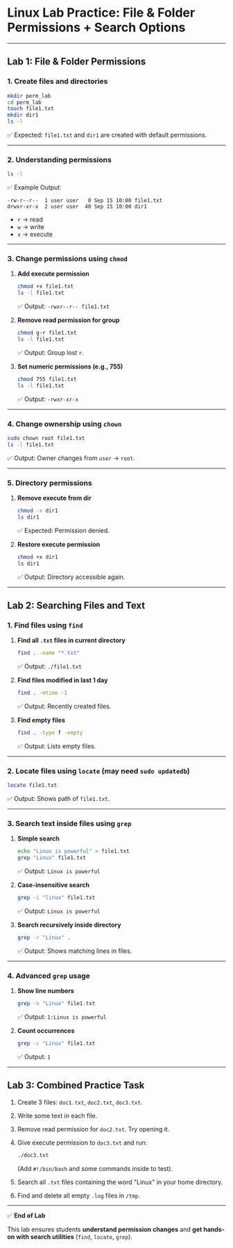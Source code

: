 # **Linux Lab Practice: File & Folder Permissions + Search Options**

---

## **Lab 1: File & Folder Permissions**

### 1. Create files and directories

```bash
mkdir perm_lab
cd perm_lab
touch file1.txt
mkdir dir1
ls -l
```

✅ Expected: `file1.txt` and `dir1` are created with default permissions.

---

### 2. Understanding permissions

```bash
ls -l
```

✅ Example Output:

```
-rw-r--r--  1 user user   0 Sep 15 10:00 file1.txt
drwxr-xr-x  2 user user  40 Sep 15 10:00 dir1
```

* `r` → read
* `w` → write
* `x` → execute

---

### 3. Change permissions using `chmod`

1. **Add execute permission**

   ```bash
   chmod +x file1.txt
   ls -l file1.txt
   ```

   ✅ Output: `-rwxr--r-- file1.txt`

2. **Remove read permission for group**

   ```bash
   chmod g-r file1.txt
   ls -l file1.txt
   ```

   ✅ Output: Group lost `r`.

3. **Set numeric permissions (e.g., 755)**

   ```bash
   chmod 755 file1.txt
   ls -l file1.txt
   ```

   ✅ Output: `-rwxr-xr-x`

---

### 4. Change ownership using `chown`

```bash
sudo chown root file1.txt
ls -l file1.txt
```

✅ Output: Owner changes from `user` → `root`.

---

### 5. Directory permissions

1. **Remove execute from dir**

   ```bash
   chmod -x dir1
   ls dir1
   ```

   ✅ Expected: Permission denied.

2. **Restore execute permission**

   ```bash
   chmod +x dir1
   ls dir1
   ```

   ✅ Output: Directory accessible again.

---

## **Lab 2: Searching Files and Text**

### 1. Find files using `find`

1. **Find all `.txt` files in current directory**

   ```bash
   find . -name "*.txt"
   ```

   ✅ Output: `./file1.txt`

2. **Find files modified in last 1 day**

   ```bash
   find . -mtime -1
   ```

   ✅ Output: Recently created files.

3. **Find empty files**

   ```bash
   find . -type f -empty
   ```

   ✅ Output: Lists empty files.

---

### 2. Locate files using `locate` (may need `sudo updatedb`)

```bash
locate file1.txt
```

✅ Output: Shows path of `file1.txt`.

---

### 3. Search text inside files using `grep`

1. **Simple search**

   ```bash
   echo "Linux is powerful" > file1.txt
   grep "Linux" file1.txt
   ```

   ✅ Output: `Linux is powerful`

2. **Case-insensitive search**

   ```bash
   grep -i "linux" file1.txt
   ```

   ✅ Output: `Linux is powerful`

3. **Search recursively inside directory**

   ```bash
   grep -r "Linux" .
   ```

   ✅ Output: Shows matching lines in files.

---

### 4. Advanced `grep` usage

1. **Show line numbers**

   ```bash
   grep -n "Linux" file1.txt
   ```

   ✅ Output: `1:Linux is powerful`

2. **Count occurrences**

   ```bash
   grep -c "Linux" file1.txt
   ```

   ✅ Output: `1`

---

## **Lab 3: Combined Practice Task**

1. Create 3 files: `doc1.txt`, `doc2.txt`, `doc3.txt`.
2. Write some text in each file.
3. Remove read permission for `doc2.txt`. Try opening it.
4. Give execute permission to `doc3.txt` and run:

   ```bash
   ./doc3.txt
   ```

   (Add `#!/bin/bash` and some commands inside to test).
5. Search all `.txt` files containing the word "Linux" in your home directory.
6. Find and delete all empty `.log` files in `/tmp`.

---

✅ **End of Lab**

This lab ensures students **understand permission changes** and **get hands-on with search utilities** (`find`, `locate`, `grep`).

